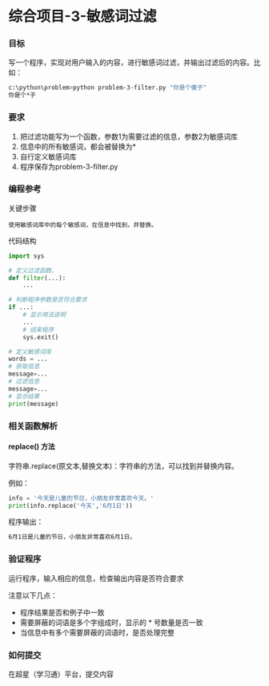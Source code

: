# 综合项目-3-敏感词过滤

### 目标
写一个程序，实现对用户输入的内容，进行敏感词过滤，并输出过滤后的内容。比如：
```sh
c:\python\problem>python problem-3-filter.py "你是个傻子"
你是个*子
```

### 要求
1. 把过滤功能写为一个函数，参数1为需要过滤的信息，参数2为敏感词库
2. 信息中的所有敏感词，都会被替换为*
3. 自行定义敏感词库
4. 程序保存为problem-3-filter.py

### 编程参考
关键步骤
```
使用敏感词库中的每个敏感词，在信息中找到，并替换。
```
代码结构
```python
import sys

# 定义过滤函数。
def filter(...):
    ...

# 判断程序参数是否符合要求
if ...:
    # 显示用法说明
    ...
    # 结束程序
    sys.exit()

# 定义敏感词库
words = ...
# 获取信息
message=...
# 过滤信息
message=...
# 显示结果
print(message)
```

### 相关函数解析
#### replace() 方法
字符串.replace(原文本,替换文本)：字符串的方法，可以找到并替换内容。

例如：
```python
info = '今天是儿童的节日，小朋友非常喜欢今天。'
print(info.replace('今天','6月1日'))
```
程序输出：
```sh
6月1日是儿童的节日，小朋友非常喜欢6月1日。
```

### 验证程序
运行程序，输入相应的信息，检查输出内容是否符合要求

注意以下几点：
- 程序结果是否和例子中一致
- 需要屏蔽的词语是多个字组成时，显示的 * 号数量是否一致
- 当信息中有多个需要屏蔽的词语时，是否处理完整


### 如何提交
在超星（学习通）平台，提交内容